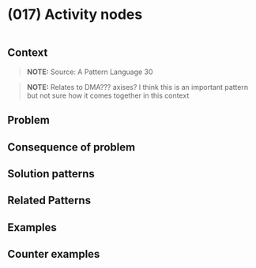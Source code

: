 # (017) Activity nodes

<image>

## Context

> **NOTE:**
> Source: A Pattern Language 30

> **NOTE:**
> Relates to DMA??? axises?  I think this is an important pattern but not sure how it
> comes together in this context

## Problem


## Consequence of problem


## Solution patterns


## Related Patterns


## Examples

<links to examples>

## Counter examples

<links to counter-examples>